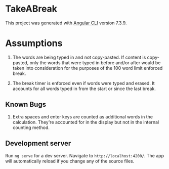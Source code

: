 # TakeABreak

This project was generated with [Angular CLI](https://github.com/angular/angular-cli) version 7.3.9.

# Assumptions
1. The words are being typed in and not copy-pasted. If content is copy-pasted, only the words that were typed in before and/or after would be taken into consideration for the purposes of the 100 word limit enforced break.

2. The break timer is enforced even if words were typed and erased. It accounts for all words typed in from the start or since the last break.

## Known Bugs
1. Extra spaces and enter keys are counted as additional words in the calculation. They're accounted for in the display but not in the internal counting method.

## Development server

Run `ng serve` for a dev server. Navigate to `http://localhost:4200/`. The app will automatically reload if you change any of the source files.


